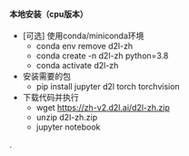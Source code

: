 #### 本地安装（cpu版本）

* [可选] 使用conda/miniconda环境
  * conda env remove d2l-zh
  * conda create -n d2l-zh python=3.8
  * conda activate d2l-zh
* 安装需要的包
  * pip install jupyter d2l torch torchvision
* 下载代码并执行
  * wget https://zh-v2.d2l.ai/d2l-zh.zip
  * unzip d2l-zh.zip
  * jupyter notebook

.

